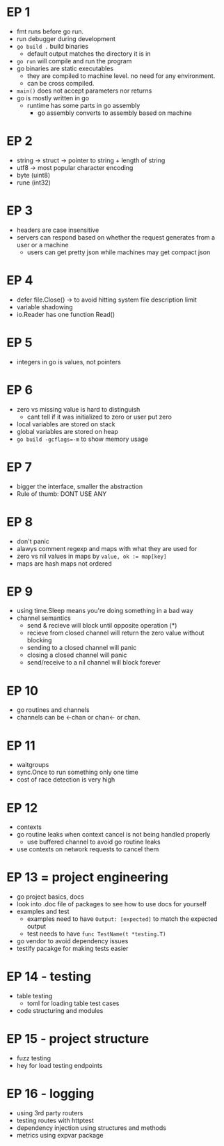 # EP 1
- fmt runs before go run.
- run debugger during development
- `go build .` build binaries
    - default output matches the directory it is in
- `go run` will compile and run the program
- go binaries are static executables
    - they are compiled to machine level. no need for any environment.
    - can be cross compiled.
- `main()` does not accept parameters nor returns
- go is mostly written in go 
    - runtime has some parts in go assembly
        - go assembly converts to assembly based on machine

# EP 2
- string -> struct -> pointer to string + length of string
- utf8 -> most popular character encoding 
- byte (uint8)
- rune (int32)

# EP 3
- headers are case insensitive
- servers can respond based on whether the request generates from a user or a machine
    - users can get pretty json while machines may get compact json

# EP 4
- defer file.Close() -> to avoid hitting system file description limit
- variable shadowing
- io.Reader has one function Read()

# EP 5
- integers in go is values, not pointers

# EP 6
- zero vs missing value is hard to distinguish
    - cant tell if it was initialized to zero or user put zero
- local variables are stored on stack
- global variables are stored on heap
- ```go build -gcflags=-m``` to show memory usage

# EP 7
- bigger the interface, smaller the abstraction
- Rule of thumb: DONT USE ANY

# EP 8
- don't panic
- alawys comment regexp and maps with what they are used for
- zero vs nil values in maps by ```value, ok := map[key]```
- maps are hash maps not ordered

# EP 9
- using time.Sleep means you're doing something in a bad way
- channel semantics
    - send & recieve will block until opposite operation (*)
    - recieve from closed channel will return the zero value without blocking
    - sending to a closed channel will panic
    - closing a closed channel will panic
    - send/receive to a nil channel will block forever

# EP 10
- go routines and channels
- channels can be <-chan or chan<- or chan. 

# EP 11
- waitgroups
- sync.Once to run something only one time
- cost of race detection is very high

# EP 12
- contexts
- go routine leaks when context cancel is not being handled properly
    - use buffered channel to avoid go routine leaks
- use contexts on network requests to cancel them

# EP 13 = project engineering
- go project basics, docs
- look into .doc file of packages to see how to use docs for yourself
- examples and test
    - examples need to have ```Output: [expected]``` to match the expected output
    - test needs to have ```func TestName(t *testing.T)```
- go vendor to avoid dependency issues
- testify pacakge for making tests easier

# EP 14 - testing
- table testing 
    - toml for loading table test cases
- code structuring and modules

# EP 15 - project structure
- fuzz testing
- hey for load testing endpoints

# EP 16 - logging
- using 3rd party routers
- testing routes with httptest
- dependency injection using structures and methods
- metrics using expvar package
